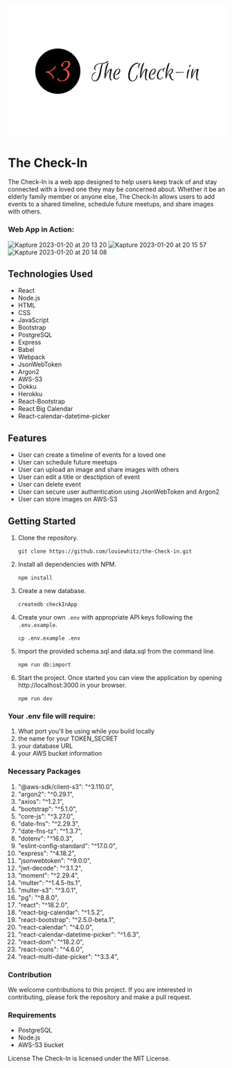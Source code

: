 ![logo](https://github.com/louiewhitz/the-Check-in/blob/main/server/public/logo.png
)
# The Check-In
The Check-In is a web app designed to help users keep track of and stay connected with a loved one they may be concerned about. Whether it be an elderly family member or anyone else, The Check-In allows users to add events to a shared timeline, schedule future meetups, and share images with others.

### Web App in Action:
![Kapture 2023-01-20 at 20 13 20](https://user-images.githubusercontent.com/99847558/213844389-05299800-5e11-469c-97a6-41dad6468f03.gif)
![Kapture 2023-01-20 at 20 15 57](https://user-images.githubusercontent.com/99847558/213844399-e2bcf96d-6be6-4005-9ebd-bca6bd2e8a25.gif)
![Kapture 2023-01-20 at 20 14 08](https://user-images.githubusercontent.com/99847558/213844248-6a2f2619-14a5-4944-b171-d9f4ab3924ae.gif)


## Technologies Used



* React
* Node.js
* HTML
* CSS
* JavaScript
* Bootstrap
* PostgreSQL
* Express
* Babel
* Webpack
* JsonWebToken
* Argon2
* AWS-S3
* Dokku
* Herokku
* React-Bootstrap
* React Big Calendar
* React-calendar-datetime-picker

## Features
* User can create a timeline of events for a loved one
* User can schedule future meetups
* User can upload an image and share images with others
* User can edit a title or desctiption of event
* User can delete event
* User can secure user authentication using JsonWebToken and Argon2
* User can store images on AWS-S3

## Getting Started


1. Clone the repository.

   ```shell
   git clone https://github.com/louiewhitz/the-Check-in.git
   ```

2. Install all dependencies with NPM.

   ```shell
   npm install
   ```

3. Create a new database.

   ```shell
   createdb checkInApp
   ```
4. Create your own `.env` with appropriate API keys following the `.env.example`.

   ```shell
   cp .env.example .env
   ```

5. Import the provided schema.sql and data.sql from the command line.

   ```shell
   npm run db:import
   ```

6. Start the project. Once started you can view the application by opening http://localhost:3000 in your browser.

   ```shell
   npm run dev
   ```

### Your .env file will require:

1. What port you'll be using while you build locally
2. the name for your TOKEN_SECRET
3. your database URL
5. your AWS bucket information

### Necessary Packages
1. "@aws-sdk/client-s3": "^3.110.0",
2. "argon2": "^0.29.1",
3. "axios": "^1.2.1",
4. "bootstrap": "^5.1.0",
5. "core-js": "^3.27.0",
6. "date-fns": "^2.29.3",
7. "date-fns-tz": "^1.3.7",
8. "dotenv": "^16.0.3",
9. "eslint-config-standard": "^17.0.0",
10. "express": "^4.18.2",
11. "jsonwebtoken": "^9.0.0",
12. "jwt-decode": "^3.1.2",
13. "moment": "^2.29.4",
14. "multer": "^1.4.5-lts.1",
15. "multer-s3": "^3.0.1",
16. "pg": "^8.8.0",
17. "react": "^18.2.0",
18. "react-big-calendar": "^1.5.2",
19. "react-bootstrap": "^2.5.0-beta.1",
20. "react-calendar": "^4.0.0",
21. "react-calendar-datetime-picker": "^1.6.3",
22. "react-dom": "^18.2.0",
23.  "react-icons": "^4.6.0",
24. "react-multi-date-picker": "^3.3.4",


### Contribution
We welcome contributions to this project. If you are interested in contributing, please fork the repository and make a pull request.
### Requirements
- PostgreSQL
- Node.js
- AWS-S3 bucket


License
The Check-In is licensed under the MIT License.

